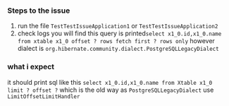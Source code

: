 ### Steps to the issue

1. run the file `TestTestIssueApplication1` or `TestTestIssueApplication2`
2. check logs you will find this query is printed`select x1_0.id,x1_0.name from xtable x1_0 offset ? rows fetch first ? rows only` however dialect is `org.hibernate.community.dialect.PostgreSQLLegacyDialect`


### what i expect 
it should print sql like this `select x1_0.id,x1_0.name from Xtable x1_0 limit ? offset ?` which is the old way as `PostgreSQLLegacyDialect` use `LimitOffsetLimitHandler`